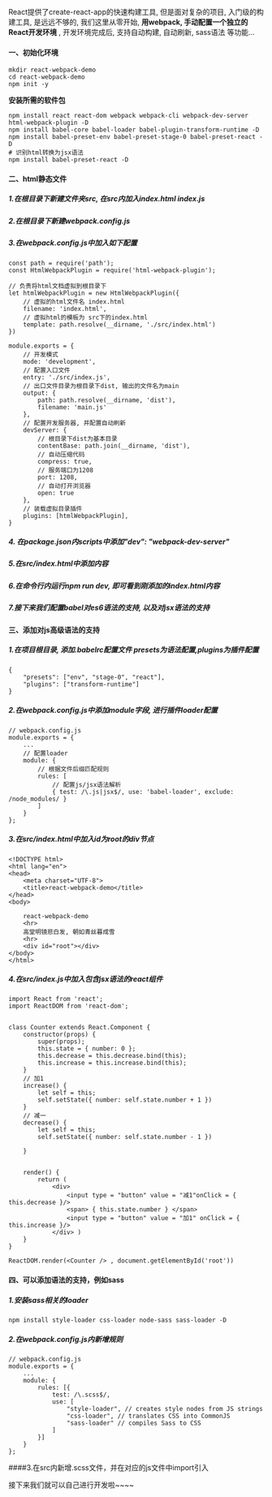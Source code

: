 React提供了create-react-app的快速构建工具, 但是面对复杂的项目, 入门级的构建工具, 是远远不够的, 我们这里从零开始, **用webpack, 手动配置一个独立的React开发环境** , 开发环境完成后, 支持自动构建, 自动刷新, sass语法 等功能...

#### 一、初始化环境
```
mkdir react-webpack-demo
cd react-webpack-demo
npm init -y
```

**安装所需的软件包**
```
npm install react react-dom webpack webpack-cli webpack-dev-server html-webpack-plugin -D
npm install babel-core babel-loader babel-plugin-transform-runtime -D
npm install babel-preset-env babel-preset-stage-0 babel-preset-react -D
# 识别html转换为jsx语法
npm install babel-preset-react -D
```

#### 二、html静态文件

##### 1.在根目录下新建文件夹src, 在src内加入index.html  index.js

##### 2.在根目录下新建webpack.config.js

##### 3.在webpack.config.js中加入如下配置
```
const path = require('path');
const HtmlWebpackPlugin = require('html-webpack-plugin');

// 负责将html文档虚拟到根目录下
let htmlWebpackPlugin = new HtmlWebpackPlugin({
    // 虚拟的html文件名 index.html
    filename: 'index.html',
    // 虚拟html的模板为 src下的index.html
    template: path.resolve(__dirname, './src/index.html')
})

module.exports = {
    // 开发模式
    mode: 'development',
    // 配置入口文件
    entry: './src/index.js',
    // 出口文件目录为根目录下dist, 输出的文件名为main
    output: {
        path: path.resolve(__dirname, 'dist'),
        filename: 'main.js'
    },
    // 配置开发服务器, 并配置自动刷新
    devServer: {
        // 根目录下dist为基本目录
        contentBase: path.join(__dirname, 'dist'),
        // 自动压缩代码
        compress: true,
        // 服务端口为1208
        port: 1208,
        // 自动打开浏览器
        open: true
    },
    // 装载虚拟目录插件
    plugins: [htmlWebpackPlugin],
}
```

##### 4. 在package.json内scripts中添加"dev": "webpack-dev-server"

##### 5.在src/index.html中添加内容
##### 6.在命令行内运行npm run dev, 即可看到刚添加的index.html内容
##### 7.接下来我们配置babel对es6语法的支持, 以及对jsx语法的支持

#### 三、添加对js高级语法的支持

##### 1.在项目根目录, 添加.babelrc配置文件 presets为语法配置,plugins为插件配置
```
{
    "presets": ["env", "stage-0", "react"],
    "plugins": ["transform-runtime"]
}
```

##### 2.在webpack.config.js中添加module字段, 进行插件loader配置
```
// webpack.config.js
module.exports = {
    ...
    // 配置loader
    module: {
        // 根据文件后缀匹配规则
        rules: [
            // 配置js/jsx语法解析
            { test: /\.js|jsx$/, use: 'babel-loader', exclude: /node_modules/ }
        ]
    }
};
```

##### 3.在src/index.html中加入id为root的div节点
```
<!DOCTYPE html>
<html lang="en">
<head>
    <meta charset="UTF-8">
    <title>react-webpack-demo</title>
</head>
<body>

    react-webpack-demo
    <hr>
    高堂明镜悲白发, 朝如青丝暮成雪
    <hr>
    <div id="root"></div>
</body>
</html>
```

##### 4.在src/index.js中加入包含jsx语法的react组件
```
import React from 'react';
import ReactDOM from 'react-dom';


class Counter extends React.Component {
    constructor(props) {
        super(props);
        this.state = { number: 0 };
        this.decrease = this.decrease.bind(this);
        this.increase = this.increase.bind(this);
    }
    // 加1
    increase() {
        let self = this;
        self.setState({ number: self.state.number + 1 })
    }
    // 减一
    decrease() {
        let self = this;
        self.setState({ number: self.state.number - 1 })

    }


    render() {
        return ( 
            <div>
                <input type = "button" value = "减1"onClick = { this.decrease }/> 
                <span> { this.state.number } </span>
                <input type = "button" value = "加1" onClick = { this.increase }/> 
            </div> )
    }
}

ReactDOM.render(<Counter /> , document.getElementById('root'))
```

#### 四、可以添加语法的支持，例如sass

##### 1.安装sass相关的loader
```
npm install style-loader css-loader node-sass sass-loader -D
```

##### 2.在webpack.config.js内新增规则
```
// webpack.config.js
module.exports = {
    ...
    module: {
        rules: [{
            test: /\.scss$/,
            use: [
                "style-loader", // creates style nodes from JS strings
                "css-loader", // translates CSS into CommonJS
                "sass-loader" // compiles Sass to CSS
            ]
        }]
    }
};
```

####3.在src内新增.scss文件，并在对应的js文件中import引入

接下来我们就可以自己进行开发啦~~~~